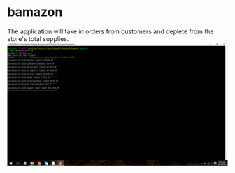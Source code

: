 # bamazon
The application will take in orders from customers and deplete from the store's total supplies.
![ScreenShot](img/1.png)
